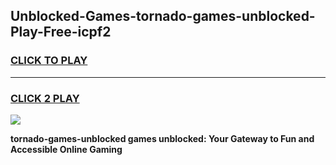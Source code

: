 
## Unblocked-Games-tornado-games-unblocked-Play-Free-icpf2
<h3>
<a href="https://premium76.site?title=tornado-games-unblocked&ref=18A1">CLICK TO PLAY</a></h3>
<hr>

<h3>
<a href="https://premium76.site?title=tornado-games-unblocked&ref=18A1">CLICK 2 PLAY</a>
  
</h3>

<a href="https://premium76.site?title=tornado-games-unblocked&ref=18A1"><img src="https://clearcache.store/games.png"></a>


**tornado-games-unblocked games unblocked: Your Gateway to Fun and Accessible Online Gaming**
